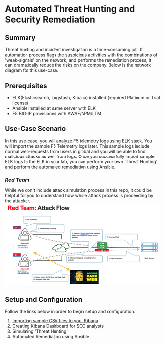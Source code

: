 # Automated Threat Hunting and Security Remediation

## Summary
Threat hunting and incident investigation is a time-consuming job. If automation process flags the suspicious activities with the combinations of 'weak-signals' on the network, and performs the remediation process, it can dramatically reduce the risks on the company.
Below is the network diagram for this use-case.


## Prerequisites
- ELK(Elasticsearch, Logstash, Kibana) installed (required Platinum or Trial license)
- Ansible installed at same server with ELK
- F5 BIG-IP provisioned with AWAF/APM/LTM

## Use-Case Scenario
In this use-case, you will analyze F5 telemetry logs using ELK stack. You will import the sample F5 Telemetry logs later. This sample logs include normal web-requests from users in global and you will be able to find malicious attacks as well from logs. Once you successfully import sample ELK logs to the ELK in your lab, you can perform your own 'Threat Hunting' and perform the automated remediation using Ansible. 

### *Red Team*
While we don't include attack simulation process in this repo, it could be helpful for you to understand how whole attack process is proceeding by the attacker. 
![Red Team - Attack Flow](red_team_flow.png)

## Setup and Configuration
Follow the links below in order to begin setup and configuration.
1. [Importing sample CSV files to your Kibana](https://github.com/network1211/f5-security-automation-ansible/blob/master/soc/threat_hunting/import_elk/import_elk.md)
2. Creating Kibana Dashboard for SOC analysts
3. Simulating 'Threat Hunting'
4. Automated Remediation using Ansible
